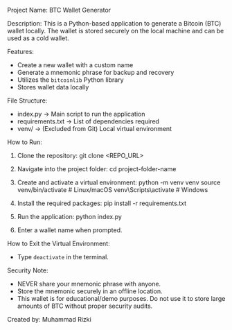 Project Name: BTC Wallet Generator

Description:
This is a Python-based application to generate a Bitcoin (BTC) wallet locally. The wallet is stored securely on the local machine and can be used as a cold wallet.

Features:
- Create a new wallet with a custom name
- Generate a mnemonic phrase for backup and recovery
- Utilizes the `bitcoinlib` Python library
- Stores wallet data locally

File Structure:
- index.py          -> Main script to run the application
- requirements.txt  -> List of dependencies required
- venv/             -> (Excluded from Git) Local virtual environment

How to Run:
1. Clone the repository:
   git clone <REPO_URL>

2. Navigate into the project folder:
   cd project-folder-name

3. Create and activate a virtual environment:
   python -m venv venv
   source venv/bin/activate       # Linux/macOS
   venv\Scripts\activate          # Windows

4. Install the required packages:
   pip install -r requirements.txt

5. Run the application:
   python index.py

6. Enter a wallet name when prompted.

How to Exit the Virtual Environment:
- Type `deactivate` in the terminal.

Security Note:
- NEVER share your mnemonic phrase with anyone.
- Store the mnemonic securely in an offline location.
- This wallet is for educational/demo purposes. Do not use it to store large amounts of BTC without proper security audits.

Created by: Muhammad Rizki
